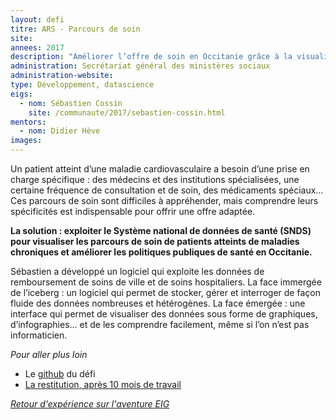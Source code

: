 ```yaml
---
layout: defi
titre: ARS - Parcours de soin
site: 
annees: 2017
description: "Améliorer l’offre de soin en Occitanie grâce à la visualisation des parcours de soin de patients atteints de maladies chroniques"
administration: Secrétariat général des ministères sociaux
administration-website: 
type: Développement, datascience
eigs:
  - nom: Sébastien Cossin
    site: /communaute/2017/sebastien-cossin.html
mentors: 
  - nom: Didier Hève
images:
---
```


Un patient atteint d’une maladie cardiovasculaire a besoin d’une prise
en charge spécifique : des médecins et des institutions spécialisées,
une certaine fréquence de consultation et de soin, des médicaments
spéciaux…  Ces parcours de soin sont difficiles à appréhender, mais
comprendre leurs spécificités est indispensable pour offrir une offre
adaptée.

**La solution : exploiter le Système national de données de santé
(SNDS) pour visualiser les parcours de soin de patients atteints de
maladies chroniques et améliorer les politiques publiques de santé en
Occitanie.**

Sébastien a développé un logiciel qui exploite les données de
remboursement de soins de ville et de soins hospitaliers.  La face
immergée de l’iceberg : un logiciel qui permet de stocker, gérer et
interroger de façon fluide des données nombreuses et hétérogènes.  La
face émergée : une interface qui permet de visualiser des données sous
forme de graphiques, d’infographies… et de les comprendre facilement,
même si l’on n’est pas informaticien.

_Pour aller plus loin_

* Le [github](https://github.com/entrepreneur-interet-general/parcoursdesoins) du défi
* [La restitution, après 10 mois de travail](https://www.dailymotion.com/video/x64z39z)

_[Retour d'expérience sur l'aventure EIG](https://www.dailymotion.com/video/x6b9n0b?playlist=x54m4i)_
